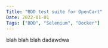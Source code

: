 ```yaml
---
Title: "BDD test suite for OpenCart"
Date: 2022-01-01
Tags: ["BDD", "Selenium", "Docker"]
---
```


blah blah blah dadawdwa